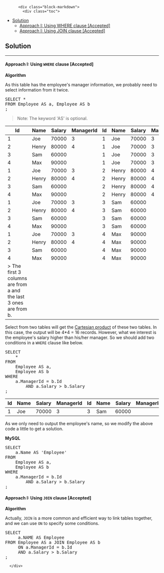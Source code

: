 <div class="article-body">
        
          <div class="block-markdown">
            <div class="toc">
<ul>
<li><a href="#solution">Solution</a><ul>
<li><a href="#approach-i-using-where-clause-accepted">Approach I: Using WHERE clause [Accepted]</a></li>
<li><a href="#approach-i-using-join-clause-accepted">Approach I: Using JOIN clause [Accepted]</a></li>
</ul>
</li>
</ul>
</div>
<h2 id="solution">Solution</h2>
<hr>
<h4 id="approach-i-using-where-clause-accepted">Approach I: Using <code>WHERE</code> clause [Accepted]</h4>
<p><strong>Algorithm</strong></p>
<p>As this table has the employee's manager information, we probably need to select information from it twice.</p>
<div class="codehilite"><pre><span></span><span class="k">SELECT</span> <span class="o">*</span>
<span class="k">FROM</span> <span class="n">Employee</span> <span class="k">AS</span> <span class="n">a</span><span class="p">,</span> <span class="n">Employee</span> <span class="k">AS</span> <span class="n">b</span>
<span class="p">;</span>
</pre></div>


<blockquote>
<p>Note: The keyword 'AS' is optional.</p>
</blockquote>
<table>
<thead>
<tr>
<th>Id</th>
<th>Name</th>
<th>Salary</th>
<th>ManagerId</th>
<th>Id</th>
<th>Name</th>
<th>Salary</th>
<th>ManagerId</th>
</tr>
</thead>
<tbody>
<tr>
<td>1</td>
<td>Joe</td>
<td>70000</td>
<td>3</td>
<td>1</td>
<td>Joe</td>
<td>70000</td>
<td>3</td>
</tr>
<tr>
<td>2</td>
<td>Henry</td>
<td>80000</td>
<td>4</td>
<td>1</td>
<td>Joe</td>
<td>70000</td>
<td>3</td>
</tr>
<tr>
<td>3</td>
<td>Sam</td>
<td>60000</td>
<td></td>
<td>1</td>
<td>Joe</td>
<td>70000</td>
<td>3</td>
</tr>
<tr>
<td>4</td>
<td>Max</td>
<td>90000</td>
<td></td>
<td>1</td>
<td>Joe</td>
<td>70000</td>
<td>3</td>
</tr>
<tr>
<td>1</td>
<td>Joe</td>
<td>70000</td>
<td>3</td>
<td>2</td>
<td>Henry</td>
<td>80000</td>
<td>4</td>
</tr>
<tr>
<td>2</td>
<td>Henry</td>
<td>80000</td>
<td>4</td>
<td>2</td>
<td>Henry</td>
<td>80000</td>
<td>4</td>
</tr>
<tr>
<td>3</td>
<td>Sam</td>
<td>60000</td>
<td></td>
<td>2</td>
<td>Henry</td>
<td>80000</td>
<td>4</td>
</tr>
<tr>
<td>4</td>
<td>Max</td>
<td>90000</td>
<td></td>
<td>2</td>
<td>Henry</td>
<td>80000</td>
<td>4</td>
</tr>
<tr>
<td>1</td>
<td>Joe</td>
<td>70000</td>
<td>3</td>
<td>3</td>
<td>Sam</td>
<td>60000</td>
<td></td>
</tr>
<tr>
<td>2</td>
<td>Henry</td>
<td>80000</td>
<td>4</td>
<td>3</td>
<td>Sam</td>
<td>60000</td>
<td></td>
</tr>
<tr>
<td>3</td>
<td>Sam</td>
<td>60000</td>
<td></td>
<td>3</td>
<td>Sam</td>
<td>60000</td>
<td></td>
</tr>
<tr>
<td>4</td>
<td>Max</td>
<td>90000</td>
<td></td>
<td>3</td>
<td>Sam</td>
<td>60000</td>
<td></td>
</tr>
<tr>
<td>1</td>
<td>Joe</td>
<td>70000</td>
<td>3</td>
<td>4</td>
<td>Max</td>
<td>90000</td>
<td></td>
</tr>
<tr>
<td>2</td>
<td>Henry</td>
<td>80000</td>
<td>4</td>
<td>4</td>
<td>Max</td>
<td>90000</td>
<td></td>
</tr>
<tr>
<td>3</td>
<td>Sam</td>
<td>60000</td>
<td></td>
<td>4</td>
<td>Max</td>
<td>90000</td>
<td></td>
</tr>
<tr>
<td>4</td>
<td>Max</td>
<td>90000</td>
<td></td>
<td>4</td>
<td>Max</td>
<td>90000</td>
<td></td>
</tr>
<tr>
<td>&gt; The first 3 columns are from a and the last 3 ones are from b.</td>
<td></td>
<td></td>
<td></td>
<td></td>
<td></td>
<td></td>
<td></td>
</tr>
</tbody>
</table>
<p>Select from two tables will get the <a href="https://en.wikipedia.org/wiki/Cartesian_product">Cartesian product</a> of these two tables. In this case, the output will be 4*4 = 16 records. However, what we interest is the employee's salary higher than his/her manager. So we should add two conditions in a <code>WHERE</code> clause like below.</p>
<div class="codehilite"><pre><span></span><span class="k">SELECT</span>
    <span class="o">*</span>
<span class="k">FROM</span>
    <span class="n">Employee</span> <span class="k">AS</span> <span class="n">a</span><span class="p">,</span>
    <span class="n">Employee</span> <span class="k">AS</span> <span class="n">b</span>
<span class="k">WHERE</span>
    <span class="n">a</span><span class="p">.</span><span class="n">ManagerId</span> <span class="o">=</span> <span class="n">b</span><span class="p">.</span><span class="n">Id</span>
        <span class="k">AND</span> <span class="n">a</span><span class="p">.</span><span class="n">Salary</span> <span class="o">&gt;</span> <span class="n">b</span><span class="p">.</span><span class="n">Salary</span>
<span class="p">;</span>
</pre></div>


<table>
<thead>
<tr>
<th>Id</th>
<th>Name</th>
<th>Salary</th>
<th>ManagerId</th>
<th>Id</th>
<th>Name</th>
<th>Salary</th>
<th>ManagerId</th>
</tr>
</thead>
<tbody>
<tr>
<td>1</td>
<td>Joe</td>
<td>70000</td>
<td>3</td>
<td>3</td>
<td>Sam</td>
<td>60000</td>
<td></td>
</tr>
</tbody>
</table>
<p>As we only need to output the employee's name, so we modify the above code a little to get a solution.</p>
<p><strong>MySQL</strong></p>
<div class="codehilite"><pre><span></span><span class="k">SELECT</span>
    <span class="n">a</span><span class="p">.</span><span class="n">Name</span> <span class="k">AS</span> <span class="s1">'Employee'</span>
<span class="k">FROM</span>
    <span class="n">Employee</span> <span class="k">AS</span> <span class="n">a</span><span class="p">,</span>
    <span class="n">Employee</span> <span class="k">AS</span> <span class="n">b</span>
<span class="k">WHERE</span>
    <span class="n">a</span><span class="p">.</span><span class="n">ManagerId</span> <span class="o">=</span> <span class="n">b</span><span class="p">.</span><span class="n">Id</span>
        <span class="k">AND</span> <span class="n">a</span><span class="p">.</span><span class="n">Salary</span> <span class="o">&gt;</span> <span class="n">b</span><span class="p">.</span><span class="n">Salary</span>
<span class="p">;</span>
</pre></div>


<h4 id="approach-i-using-join-clause-accepted">Approach I: Using <code>JOIN</code> clause [Accepted]</h4>
<p><strong>Algorithm</strong></p>
<p>Actually, <code>JOIN</code> is a more common and efficient way to link tables together, and we can use <code>ON</code> to specify some conditions.</p>
<div class="codehilite"><pre><span></span><span class="k">SELECT</span>
     <span class="n">a</span><span class="p">.</span><span class="n">NAME</span> <span class="k">AS</span> <span class="n">Employee</span>
<span class="k">FROM</span> <span class="n">Employee</span> <span class="k">AS</span> <span class="n">a</span> <span class="k">JOIN</span> <span class="n">Employee</span> <span class="k">AS</span> <span class="n">b</span>
     <span class="k">ON</span> <span class="n">a</span><span class="p">.</span><span class="n">ManagerId</span> <span class="o">=</span> <span class="n">b</span><span class="p">.</span><span class="n">Id</span>
     <span class="k">AND</span> <span class="n">a</span><span class="p">.</span><span class="n">Salary</span> <span class="o">&gt;</span> <span class="n">b</span><span class="p">.</span><span class="n">Salary</span>
<span class="p">;</span>
</pre></div>
          </div>
        
      </div>